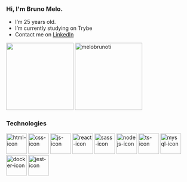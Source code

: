 ### Hi, I'm Bruno Melo.

-  I’m 25 years old.
-  I’m currently studying on Trybe
-  Contact me on [LinkedIn](https://www.linkedin.com/in/melobrunoti/)


<div>
   <img align height=180em src="https://github-readme-stats.vercel.app/api?username=melobrunoti&show_icons=true&theme=radical"/>
   <img  height=180em src="https://github-readme-stats.vercel.app/api/top-langs?username=melobrunoti&show_icons=true&theme=radical&locale=en&layout=compact" alt="melobrunoti" />
 </div>
 
### Technologies

<div>
  <img height=55 alt=html-icon src="https://cdn.jsdelivr.net/gh/devicons/devicon/icons/html5/html5-original.svg" />
  <img height=55 alt=css-icon src="https://cdn.jsdelivr.net/gh/devicons/devicon/icons/css3/css3-original.svg" />
  <img height=55  alt=js-icon src="https://cdn.jsdelivr.net/gh/devicons/devicon/icons/javascript/javascript-original.svg" />
  <img height=55 alt=react-icon src="https://cdn.jsdelivr.net/gh/devicons/devicon/icons/react/react-original.svg" /> 
  <img height=55 alt=sass-icon src="https://cdn.jsdelivr.net/gh/devicons/devicon/icons/sass/sass-original.svg" />     
  <img height=55 alt=nodejs-icon src="https://cdn.jsdelivr.net/gh/devicons/devicon/icons/nodejs/nodejs-original.svg" /> 
  <img height=55 alt=ts-icon src="https://cdn.jsdelivr.net/gh/devicons/devicon/icons/typescript/typescript-original.svg" />
  <img height=55 alt=mysql-icon src="https://cdn.jsdelivr.net/gh/devicons/devicon/icons/mysql/mysql-plain-wordmark.svg" />
  <img height=55 alt=docker-icon src="https://cdn.jsdelivr.net/gh/devicons/devicon/icons/docker/docker-original-wordmark.svg" />
  <img height=55 alt=jest-icon src="https://cdn.jsdelivr.net/gh/devicons/devicon/icons/jest/jest-plain.svg" />
</div>
  

          

